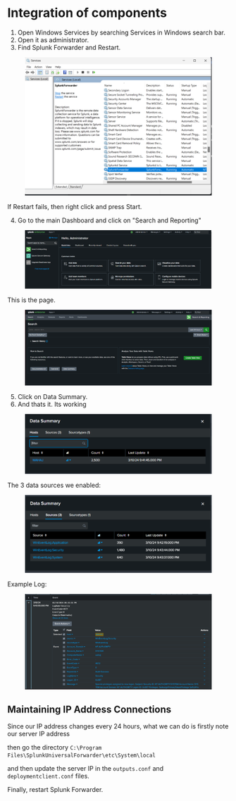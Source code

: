 # Integration of components

1. Open Windows Services by searching Services in Windows search bar.
2. Open it as administrator.
3. Find Splunk Forwarder and Restart.

<figure><img src="../.gitbook/assets/image (13).png" alt=""><figcaption></figcaption></figure>

If Restart fails, then right click and press Start.

4. Go to the main Dashboard and click on "Search and Reporting"

<figure><img src="../.gitbook/assets/image (14).png" alt=""><figcaption></figcaption></figure>

This is the page.

<figure><img src="../.gitbook/assets/image (15).png" alt=""><figcaption></figcaption></figure>

5. Click on Data Summary.
6. And thats it. Its working

<figure><img src="../.gitbook/assets/image (3) (1).png" alt=""><figcaption></figcaption></figure>

The 3 data sources we enabled:

<figure><img src="../.gitbook/assets/image (1) (1) (1) (1).png" alt=""><figcaption></figcaption></figure>

Example Log:

<figure><img src="../.gitbook/assets/image (2) (1) (1) (1).png" alt=""><figcaption></figcaption></figure>

## Maintaining IP Address Connections

Since our IP address changes every 24 hours, what we can do is firstly note our server IP address

then go the directory `C:\Program Files\SplunkUniversalForwarder\etc\System\local`

and then update the server IP in the `outputs.conf` and `deploymentclient.conf` files.

Finally, restart Splunk Forwarder.
